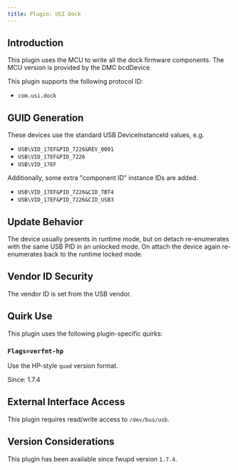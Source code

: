 ```yaml
---
title: Plugin: USI Dock
---
```


## Introduction

This plugin uses the MCU to write all the dock firmware components. The MCU version
is provided by the DMC bcdDevice.

This plugin supports the following protocol ID:

* `com.usi.dock`

## GUID Generation

These devices use the standard USB DeviceInstanceId values, e.g.

* `USB\VID_17EF&PID_7226&REV_0001`
* `USB\VID_17EF&PID_7226`
* `USB\VID_17EF`

Additionally, some extra "component ID" instance IDs are added.

* `USB\VID_17EF&PID_7226&CID_TBT4`
* `USB\VID_17EF&PID_7226&CID_USB3`

## Update Behavior

The device usually presents in runtime mode, but on detach re-enumerates with
the same USB PID in an unlocked mode. On attach the device again re-enumerates
back to the runtime locked mode.

## Vendor ID Security

The vendor ID is set from the USB vendor.

## Quirk Use

This plugin uses the following plugin-specific quirks:

### `Flags=verfmt-hp`

Use the HP-style `quad` version format.

Since: 1.7.4

## External Interface Access

This plugin requires read/write access to `/dev/bus/usb`.

## Version Considerations

This plugin has been available since fwupd version `1.7.4`.
